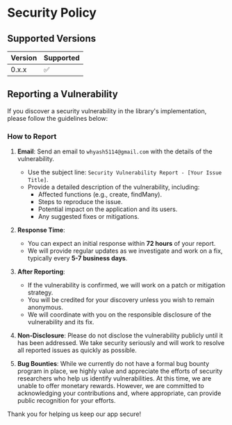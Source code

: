 # Security Policy

## Supported Versions

| Version | Supported          |
| ------- | ------------------ |
| 0.x.x   | :white_check_mark: |

## Reporting a Vulnerability

If you discover a security vulnerability in the library's implementation, please follow the guidelines below:

### How to Report

1. **Email**: Send an email to `whyash5114@gmail.com` with the details of the vulnerability.

   - Use the subject line: `Security Vulnerability Report - [Your Issue Title]`.
   - Provide a detailed description of the vulnerability, including:
     - Affected functions (e.g., create, findMany).
     - Steps to reproduce the issue.
     - Potential impact on the application and its users.
     - Any suggested fixes or mitigations.

2. **Response Time**:

   - You can expect an initial response within **72 hours** of your report.
   - We will provide regular updates as we investigate and work on a fix, typically every **5-7 business days**.

3. **After Reporting**:

   - If the vulnerability is confirmed, we will work on a patch or mitigation strategy.
   - You will be credited for your discovery unless you wish to remain anonymous.
   - We will coordinate with you on the responsible disclosure of the vulnerability and its fix.

4. **Non-Disclosure**: Please do not disclose the vulnerability publicly until it has been addressed. We take security seriously and will work to resolve all reported issues as quickly as possible.

5. **Bug Bounties**: While we currently do not have a formal bug bounty program in place, we highly value and appreciate the efforts of security researchers who help us identify vulnerabilities. At this time, we are unable to offer monetary rewards. However, we are committed to acknowledging your contributions and, where appropriate, can provide public recognition for your efforts.

Thank you for helping us keep our app secure!
